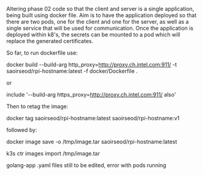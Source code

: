 Altering phase 02 code so that the client and server is a single application, being built using docker file. Aim is to have the application deployed so that there are two pods, one for the client and one for the server, as well as a single service that will be used for communication. Once the application is deployed within k8's, the secrets can be mounted to a pod which will replace the generated certificates.

So far, to run dockerfile use: 

docker build --build-arg http_proxy=http://proxy.ch.intel.com:911/ -t saoirseod/rpi-hostname:latest -f docker/Dockerfile .

or

include '--build-arg https_proxy=http://proxy.ch.intel.com:911/ also'

Then to retag the image:

docker tag saoirseod/rpi-hostname:latest saoirseod/rpi-hostname:v1

followed by:

docker image save -o /tmp/image.tar saoirseod/rpi-hostname:latest

k3s ctr images import /tmp/image.tar


golang-app .yaml files still to be edited, error with pods running
